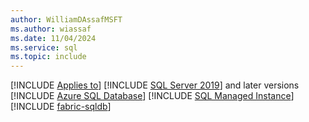 ```yaml
---
author: WilliamDAssafMSFT
ms.author: wiassaf
ms.date: 11/04/2024
ms.service: sql
ms.topic: include
---
```

[!INCLUDE [Applies to](../../includes/applies-md.md)] [!INCLUDE [SQL Server 2019](_ss2019.md)] and later versions [!INCLUDE [Azure SQL Database](../../includes/applies-to-version/_asdb.md)] [!INCLUDE [SQL Managed Instance](../../includes/applies-to-version/_asmi.md)] [!INCLUDE [fabric-sqldb](_fabric-sqldb.md)]
